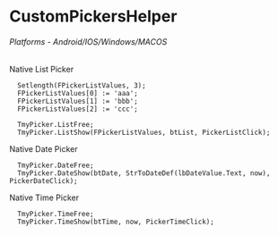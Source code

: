 # CustomPickersHelper
###### Platforms - Android/IOS/Windows/MACOS

Native List Picker
```
  Setlength(FPickerListValues, 3);
  FPickerListValues[0] := 'aaa';
  FPickerListValues[1] := 'bbb';
  FPickerListValues[2] := 'ccc';

  TmyPicker.ListFree;
  TmyPicker.ListShow(FPickerListValues, btList, PickerListClick);
```

Native Date Picker
```
  TmyPicker.DateFree;
  TmyPicker.DateShow(btDate, StrToDateDef(lbDateValue.Text, now), PickerDateClick);
```

Native Time Picker
```
  TmyPicker.TimeFree;
  TmyPicker.TimeShow(btTime, now, PickerTimeClick);
```
